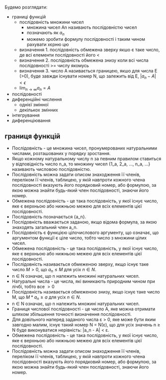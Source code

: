 Будемо розглядати:

- границі функцій
  - послідовність множини чисел
    - множина чисел Аn називають послідовністю чисел
    - позначають як ${a_n}$
    - можемо зробити формулу послідовності і таким чином рахувати хєрню цю
  - визначення 1. послідовність обмежена зверху якшо є таке число, де всі елементи послідовності його <
  - визначення 2. послідовність обмежена знизу коли всі числа послідовності >= числу якомусь
  - визначення 3. число А називається границею, якшо для числа E (>0), буде завжди існувати номер N, що залежить від E, $\displaystyle|a_n-A|<\epsilon$
  - $\displaystyle\lim_{n \to \infty}a_n=A$
- послідовності
- диференційні числення
  - однієї змінної
  - декількох змінних
- інтегрування
- диференціювання

## границя функцій

- Послідовність - це множина чисел, пронумерованих натуральними числами, розташованих у порядку зростання.
- Якщо кожному натуральному числу n за певним правилом ставиться у відповідність число n_a, то множину чисел {1_a, 2_a, ..., n_a, ...} називають числовою послідовністю.
- Послідовність можна задати описом знаходження її членів, переліком її членів, таблицею, у якій навпроти кожного члена послідовності вказують його порядковий номер, або формулою, за якою можна знайти будь-який член послідовності, знаючи його номер.
- Обмежена послідовність - це така послідовність, у якої існує число, яке є верхньою або нижньою межею для всіх елементів цієї послідовності.
- Послідовність позначається {a_n}.
- Послідовність вважається заданою, якщо відома формула, за якою знаходять загальний член a_n.
- Послідовність є функцією цілочислового аргументу, що означає, що аргументом функції є ціле число, тобто число з множини цілих чисел.
- Обмежена послідовність - це така послідовність, у якої існує число, яке є верхньою або нижньою межею для всіх елементів цієї послідовності.
- Послідовність називається обмеженою зверху, якщо існує таке число $М > 0$, що $a_n ≤ M$ для усіх $n ∈ N$.
- n ∈ N означає, що n належить множині натуральних чисел.
- Натуральні числа - це числа, які виникають природним чином при лічбі, тобто все $>0$
- Послідовність називається обмеженою знизу, якщо існує таке число M, що $M*a_n ≥ a$ для усіх $n ∈ N$.
- n ∈ N означає, що n належить множині натуральних чисел.
- Границя числової послідовності - це число A, яке можна отримати шляхом збільшення точності визначення послідовності.
- Для довільного наперед заданого числа ε > 0, яке може бути яким завгодно малим, існує такий номер N = N(ε), що для усіх значень n ≥ N буде виконуватися нерівність: |a_n - A| < ε.
- Обмежена послідовність - це така послідовність, у якої існує число, яке є верхньою або нижньою межею для всіх елементів цієї послідовності.
- Послідовність можна задати описом знаходження її членів, переліком її членів, таблицею, у якій навпроти кожного члена послідовності вказують його порядковий номер, або формулою, за якою можна знайти будь-який член послідовності, знаючи його номер.
